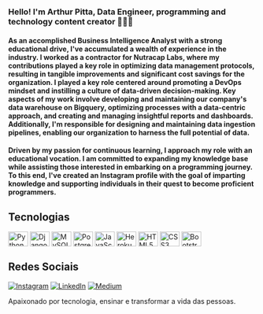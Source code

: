 ### Hello! I'm Arthur Pitta, Data Engineer, programming and technology content creator 👨🏻‍💻

#### As an accomplished Business Intelligence Analyst with a strong educational drive, I've accumulated a wealth of experience in the industry. I worked as a contractor for Nutracap Labs, where my contributions played a key role in optimizing data management protocols, resulting in tangible improvements and significant cost savings for the organization. I played a key role centered around promoting a DevOps mindset and instilling a culture of data-driven decision-making. Key aspects of my work involve developing and maintaining our company's data warehouse on Bigquery, optimizing processes with a data-centric approach, and creating and managing insightful reports and dashboards. Additionally, I'm responsible for designing and maintaining data ingestion pipelines, enabling our organization to harness the full potential of data.

#### Driven by my passion for continuous learning, I approach my role with an educational vocation. I am committed to expanding my knowledge base while assisting those interested in embarking on a programming journey. To this end, I've created an Instagram profile with the goal of imparting knowledge and supporting individuals in their quest to become proficient programmers.

## Tecnologias
<div style="display: inline_block">
    <img align="center" alt="Python" height="30" width="40" src="https://cdn.jsdelivr.net/gh/devicons/devicon/icons/python/python-original.svg"/> 
    <img align="center" alt="Django" height="30" width="40" src="https://cdn.jsdelivr.net/gh/devicons/devicon/icons/django/django-plain.svg"/> 
    <img align="center" alt="MySQL" height="30" width="40" src="https://cdn.jsdelivr.net/gh/devicons/devicon/icons/mysql/mysql-original.svg"/> 
    <img align="center" alt="PostgreSQL" height="30" width="40" src="https://cdn.jsdelivr.net/gh/devicons/devicon/icons/postgresql/postgresql-original.svg"/> 
    <img align="center" alt="JavaScript" height="30" width="40" src="https://cdn.jsdelivr.net/gh/devicons/devicon/icons/javascript/javascript-original.svg"/>
    <img align="center" alt="Heroku" height="30" width="40" src="https://cdn.jsdelivr.net/gh/devicons/devicon/icons/heroku/heroku-original.svg"/>
    <img align="center" alt="HTML5" height="30" width="40" src="https://cdn.jsdelivr.net/gh/devicons/devicon/icons/html5/html5-original.svg"/>
    <img align="center" alt="CSS3" height="30" width="40" src="https://cdn.jsdelivr.net/gh/devicons/devicon/icons/css3/css3-original.svg"/>
    <img align="center" alt="Bootstrap" height="30" width="40" src="https://cdn.jsdelivr.net/gh/devicons/devicon/icons/bootstrap/bootstrap-original.svg"/>
</div>

## Redes Sociais
[![Instagram](https://img.shields.io/badge/Instagram-E4405F?style=for-the-badge&logo=instagram&logoColor=white)](https://www.instagram.com/devpythonbr/) [![LinkedIn](https://img.shields.io/badge/LinkedIn-0077B5?style=for-the-badge&logo=linkedin&logoColor=white)](https://www.linkedin.com/in/pittaa/) [![Medium](https://img.shields.io/badge/Medium-12100E?style=for-the-badge&logo=medium&logoColor=white)](https://medium.com/@arthurpitta21)

Apaixonado por tecnologia, ensinar e transformar a vida das pessoas.
